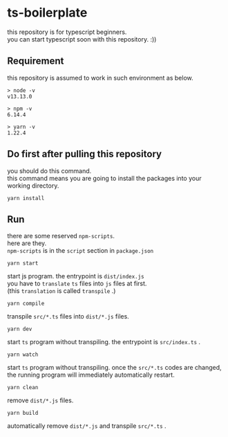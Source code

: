 # ts-boilerplate

this repository is for typescript beginners.  
you can start typescript soon with this repository. :))

## Requirement

this repository is assumed to work in such environment as below.

 ```
> node -v
v13.13.0

> npm -v 
6.14.4

> yarn -v
1.22.4
```

## Do first after pulling this repository

you should do this command.  
this command means you are going to install the packages into your working directory.

```
yarn install
```

## Run

there are some reserved `npm-scripts`.  
here are they.  
`npm-scripts` is in the `script` section in `package.json`

```
yarn start
```
start js program. the entrypoint is `dist/index.js`  
you have to `translate` `ts` files into `js` files at first.  
(this `translation` is called `transpile` .)

```
yarn compile
```
transpile `src/*.ts` files into `dist/*.js` files.
 
```
yarn dev
```
start `ts` program without transpiling. the entrypoint is `src/index.ts` .

```
yarn watch
``` 
start `ts` program without transpiling. once the `src/*.ts` codes are changed, the running program will immediately automatically restart.

```
yarn clean
```
remove `dist/*.js` files.

```
yarn build
```
automatically remove `dist/*.js` and transpile `src/*.ts` .